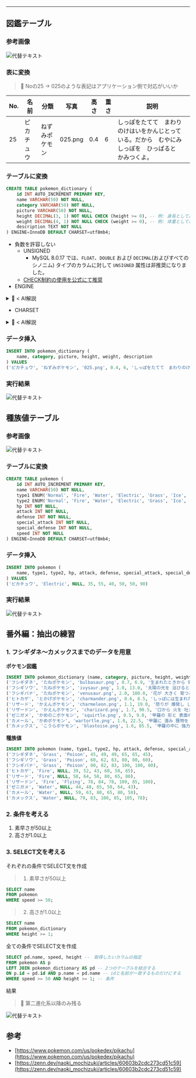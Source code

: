
---


## 図鑑テーブル


### 参考画像


![代替テキスト](/notion/image/34a274ec-af47-4468-b6b2-fa7d092081e6/585d7ed1-d169-4051-832a-6c3f7e9d4428.jpg)


### 表に変換


> 🤔 Noの25 → 025のような表記はアプリケーション側で対応がいいか


| No. | 名前    | 分類      | 写真      | 高さ  | 重さ | 説明                                                 |
| --- | ----- | ------- | ------- | --- | -- | -------------------------------------------------- |
| 25  | ピカチュウ | ねずみポケモン | 025.png | 0.4 | 6  | しっぽをたてて　まわりのけはいをかんじとっている。だから　むやにみしっぽを　ひっぱると　かみつくよ。 |


### テーブルに変換


```sql
CREATE TABLE pokemon_dictionary (
    id INT AUTO_INCREMENT PRIMARY KEY,
    name VARCHAR(50) NOT NULL,
    category VARCHAR(50) NOT NULL,
    picture VARCHAR(50) NOT NULL,
    height DECIMAL(3, 1) NOT NULL CHECK (height >= 0), -- 例: 身長として最大99.9mまで記録
    weight DECIMAL(4, 1) NOT NULL CHECK (weight >= 0), -- 例: 体重として最大999.9kgまで記録
    description TEXT NOT NULL
) ENGINE=InnoDB DEFAULT CHARSET=utf8mb4;
```

- 負数を許容しない
	- UNSIGNED
		- MySQL 8.0.17 では、`FLOAT`、`DOUBLE` および `DECIMAL`(およびすべてのシノニム) タイプのカラムに対して `UNSIGNED` 属性は非推奨になりました。
	- [CHECK制約の使用を公式にて推奨](https://dev.mysql.com/doc/refman/8.0/ja/numeric-type-syntax.html)
- ENGINE
<details>
<summary>🤖 < AI解説</summary>
- `ENGINE`は、テーブルのストレージエンジンを指定します。ストレージエンジンは、データの保存と管理の方法を決定します。MySQLにはいくつかのストレージエンジンがあり、それぞれに異なる特性があります。
	- **InnoDB**: トランザクションサポート、外部キー制約、行レベルロックをサポート。デフォルトのストレージエンジンとして広く使用されています。
	- **MyISAM**: 古いストレージエンジンで、テーブルロックを使用し、トランザクションはサポートしていません。主に読み取り性能を重視する場合に使用されます。
	- **MEMORY**: メモリ上にデータを保存し、高速なデータアクセスが可能ですが、サーバーの再起動でデータが失われます。

</details>

- CHARSET
<details>
<summary>🤖 < AI解説</summary>

`CHARSET`（`CHARACTER SET`）は、テーブル内の文字列データの文字エンコーディングを指定します。文字セットは、テーブル内の文字列データの保存と表示に使用される文字コードを決定します。一般的な文字セットには、`utf8`や`utf8mb4`があります。

- **`utf8`**: Unicodeの一部で、基本的な多言語サポートを提供しますが、一部の特殊な文字はサポートしていません。
- **`utf8mb4`**: `utf8`の拡張版で、4バイトのUnicode文字をサポートし、絵文字や一部の特殊文字も扱えます。

</details>


### データ挿入


```sql
INSERT INTO pokemon_dictionary (
    name, category, picture, height, weight, description
) VALUES
('ピカチュウ', 'ねずみポケモン', '025.png', 0.4, 6, 'しっぽをたてて　まわりのけはいをかんじとっている。だから　むやにみしっぽを　ひっぱると　かみつくよ。')
```


### 実行結果


![代替テキスト](/notion/image/34a274ec-af47-4468-b6b2-fa7d092081e6/bb0b3879-f264-4ccb-a51f-906f0daedbd0.jpg)


## 種族値テーブル


### 参考画像


![代替テキスト](/notion/image/34a274ec-af47-4468-b6b2-fa7d092081e6/9dbcf597-5ac8-43cd-8ce3-1c33bf785ba8.jpg)


### テーブルに変換


```sql
CREATE TABLE pokemon (
    id INT AUTO_INCREMENT PRIMARY KEY,
    name VARCHAR(50) NOT NULL,
    type1 ENUM('Normal', 'Fire', 'Water', 'Electric', 'Grass', 'Ice', 'Fighting', 'Poison', 'Ground', 'Flying', 'Psychic', 'Bug', 'Rock', 'Ghost', 'Dragon', 'Dark', 'Steel', 'Fairy') NOT NULL,
    type2 ENUM('Normal', 'Fire', 'Water', 'Electric', 'Grass', 'Ice', 'Fighting', 'Poison', 'Ground', 'Flying', 'Psychic', 'Bug', 'Rock', 'Ghost', 'Dragon', 'Dark', 'Steel', 'Fairy'),
    hp INT NOT NULL,
    attack INT NOT NULL,
    defense INT NOT NULL,
    special_attack INT NOT NULL,
    special_defense INT NOT NULL,
    speed INT NOT NULL
) ENGINE=InnoDB DEFAULT CHARSET=utf8mb4;
```


### データ挿入


```sql
INSERT INTO pokemon (
    name, type1, type2, hp, attack, defense, special_attack, special_defense, speed
) VALUES
('ピカチュウ', 'Electric', NULL, 35, 55, 40, 50, 50, 90)
```


### 実行結果


![代替テキスト](/notion/image/34a274ec-af47-4468-b6b2-fa7d092081e6/49e16d77-075a-4723-a3e3-215438a64c65.jpg)


## 番外編：抽出の練習


### 1. フシギダネ〜カメックスまでのデータを用意


**ポケモン図鑑**


```sql
INSERT INTO pokemon_dictionary (name, category, picture, height, weight, description) VALUES
('フシギダネ', 'たねポケモン', 'bulbasaur.png', 0.7, 6.9, '生まれたときから 背中に 不思議なタネが 植えてあって 成長するとともに 大きく育つ。'),
('フシギソウ', 'たねポケモン', 'ivysaur.png', 1.0, 13.0, '太陽の光を 浴びると 背中のツボミが 大きくなって 花が 咲くという。'),
('フシギバナ', 'たねポケモン', 'venusaur.png', 2.0, 100.0, '花が 大きく 育つと 甘い 香りが 漂い 始める。この香りは 戦う者の 心を 落ち着かせる。'),
('ヒトカゲ', 'とかげポケモン', 'charmander.png', 0.6, 8.5, 'しっぽには生まれたときからほのおがともっていて、元気なときは勢いよく燃え上がっている。'),
('リザード', 'かえんポケモン', 'charmeleon.png', 1.1, 19.0, '怒りが 爆発し しっぽが 赤い 炎に 包まれると 温度は 高くなる。'),
('リザードン', 'かえんポケモン', 'charizard.png', 1.7, 90.5, '口から 火を 吐き 岩も 溶かして しまう。意識しないで 火事に なることもある。'),
('ゼニガメ', 'かめのこポケモン', 'squirtle.png', 0.5, 9.0, '甲羅の 形と 表面の 溝に よって 水の 抵抗を 少なくし 素早く 泳げる。'),
('カメール', 'かめポケモン', 'wartortle.png', 1.0, 22.5, '甲羅に 潜み 獲物を 待つ。水中で 素早く 動くために しっぽと 耳を 使って バランスを 取る。'),
('カメックス', 'こうらポケモン', 'blastoise.png', 1.6, 85.5, '甲羅の中に 強力な 水鉄砲の ノズルがある。 高速で 水を 噴射し 攻撃する。');
```


**種族値**


```sql
INSERT INTO pokemon (name, type1, type2, hp, attack, defense, special_attack, special_defense, speed) VALUES
('フシギダネ', 'Grass', 'Poison', 45, 49, 49, 65, 65, 45),
('フシギソウ', 'Grass', 'Poison', 60, 62, 63, 80, 80, 60),
('フシギバナ', 'Grass', 'Poison', 80, 82, 83, 100, 100, 80),
('ヒトカゲ', 'Fire', NULL, 39, 52, 43, 60, 50, 65),
('リザード', 'Fire', NULL, 58, 64, 58, 80, 65, 80),
('リザードン', 'Fire', 'Flying', 78, 84, 78, 109, 85, 100),
('ゼニガメ', 'Water', NULL, 44, 48, 65, 50, 64, 43),
('カメール', 'Water', NULL, 59, 63, 80, 65, 80, 58),
('カメックス', 'Water', NULL, 79, 83, 100, 85, 105, 78);
```


### 2. 条件を考える

1. 素早さが50以上
2. 高さが1.0以上

### 3.  SELECT文を考える


それぞれの条件でSELECT文を作成


> 1. 素早さが50以上


```sql
SELECT name
FROM pokemon
WHERE speed >= 50;
```


> 2. 高さが1.0以上


```sql
SELECT name
FROM pokemon_dictionary
WHERE height >= 1;
```


全ての条件でSELECT文を作成


```sql
SELECT pd.name, speed, height --　取得したいカラムの指定
FROM pokemon AS p
LEFT JOIN pokemon_dictionary AS pd -- 2つのテーブルを結合する
ON p.id = pd.id AND p.name = pd.name -- idと名前が一致するものだけにする
WHERE speed >= 50 AND height >= 1; -- 条件
```


結果


> 🤔 第二進化系以降のみ残る


![代替テキスト](/notion/image/34a274ec-af47-4468-b6b2-fa7d092081e6/223fc15f-8921-49b4-a394-ab2319aec952.jpg)


## 参考

- [https://www.pokemon.com/us/pokedex/pikachu](https://www.pokemon.com/us/pokedex/pikachu)
- [https://zenn.dev/naoki_mochizuki/articles/60603b2cdc273cd51c59](https://zenn.dev/naoki_mochizuki/articles/60603b2cdc273cd51c59)
